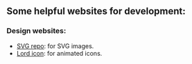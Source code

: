## Some helpful websites for development:
### Design websites:
- [SVG repo](https://www.svgrepo.com/): for SVG images.
- [Lord icon](https://lordicon.com/): for animated icons.
